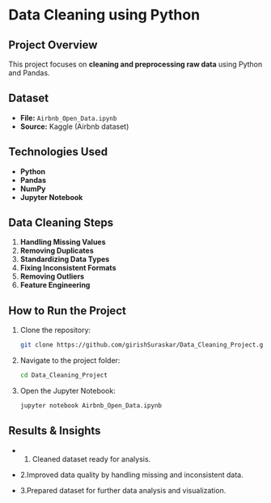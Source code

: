 # Data Cleaning using Python

## Project Overview
This project focuses on **cleaning and preprocessing raw data** using Python and Pandas. 

## Dataset
- **File:** `Airbnb_Open_Data.ipynb`
- **Source:** Kaggle (Airbnb dataset)

## Technologies Used
- **Python**
- **Pandas**
- **NumPy**
- **Jupyter Notebook**

## Data Cleaning Steps
1. **Handling Missing Values**  
2. **Removing Duplicates**  
3. **Standardizing Data Types**  
4. **Fixing Inconsistent Formats**  
5. **Removing Outliers**  
6. **Feature Engineering**  

## How to Run the Project
1. Clone the repository:
   ```sh
   git clone https://github.com/girishSuraskar/Data_Cleaning_Project.git
2. Navigate to the project folder:
   ```sh
   cd Data_Cleaning_Project
3. Open the Jupyter Notebook:
   ```sh
   jupyter notebook Airbnb_Open_Data.ipynb

## Results & Insights

- 1. Cleaned dataset ready for analysis.

- 2.Improved data quality by handling missing and inconsistent data.

- 3.Prepared dataset for further data analysis and visualization.

